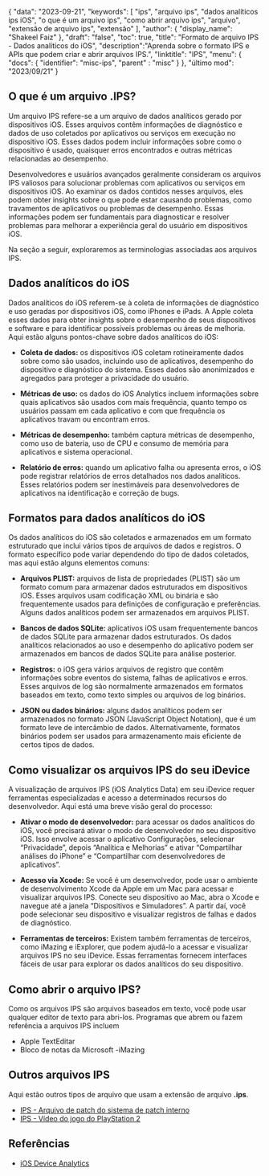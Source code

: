 {
"data": "2023-09-21",
  "keywords": [
"ips",
"arquivo ips",
"dados analíticos ips iOS",
"o que é um arquivo ips",
"como abrir arquivo ips",
"arquivo",
"extensão de arquivo ips",
"extensão"
],
  "author": {
"display_name": "Shakeel Faiz"
},
"draft": "false",
"toc": true,
"title": "Formato de arquivo IPS - Dados analíticos do iOS",
  "description":"Aprenda sobre o formato IPS e APIs que podem criar e abrir arquivos IPS.",
"linktitle": "IPS",
  "menu": {
    "docs": {
      "identifier": "misc-ips",
"parent" : "misc"
}
},
"último mod": "2023/09/21"
}

## O que é um arquivo .IPS?

Um arquivo IPS refere-se a um arquivo de dados analíticos gerado por dispositivos iOS. Esses arquivos contêm informações de diagnóstico e dados de uso coletados por aplicativos ou serviços em execução no dispositivo iOS. Esses dados podem incluir informações sobre como o dispositivo é usado, quaisquer erros encontrados e outras métricas relacionadas ao desempenho.

Desenvolvedores e usuários avançados geralmente consideram os arquivos IPS valiosos para solucionar problemas com aplicativos ou serviços em dispositivos iOS. Ao examinar os dados contidos nesses arquivos, eles podem obter insights sobre o que pode estar causando problemas, como travamentos de aplicativos ou problemas de desempenho. Essas informações podem ser fundamentais para diagnosticar e resolver problemas para melhorar a experiência geral do usuário em dispositivos iOS.

Na seção a seguir, exploraremos as terminologias associadas aos arquivos IPS.

## Dados analíticos do iOS

Dados analíticos do iOS referem-se à coleta de informações de diagnóstico e uso geradas por dispositivos iOS, como iPhones e iPads. A Apple coleta esses dados para obter insights sobre o desempenho de seus dispositivos e software e para identificar possíveis problemas ou áreas de melhoria. Aqui estão alguns pontos-chave sobre dados analíticos do iOS:

- **Coleta de dados:** os dispositivos iOS coletam rotineiramente dados sobre como são usados, incluindo uso de aplicativos, desempenho do dispositivo e diagnóstico do sistema. Esses dados são anonimizados e agregados para proteger a privacidade do usuário.

- **Métricas de uso:** os dados do iOS Analytics incluem informações sobre quais aplicativos são usados com mais frequência, quanto tempo os usuários passam em cada aplicativo e com que frequência os aplicativos travam ou encontram erros.

- **Métricas de desempenho:** também captura métricas de desempenho, como uso de bateria, uso de CPU e consumo de memória para aplicativos e sistema operacional.

- **Relatório de erros:** quando um aplicativo falha ou apresenta erros, o iOS pode registrar relatórios de erros detalhados nos dados analíticos. Esses relatórios podem ser inestimáveis para desenvolvedores de aplicativos na identificação e correção de bugs.

## Formatos para dados analíticos do iOS

Os dados analíticos do iOS são coletados e armazenados em um formato estruturado que inclui vários tipos de arquivos de dados e registros. O formato específico pode variar dependendo do tipo de dados coletados, mas aqui estão alguns elementos comuns:

- **Arquivos PLIST:** arquivos de lista de propriedades (PLIST) são um formato comum para armazenar dados estruturados em dispositivos iOS. Esses arquivos usam codificação XML ou binária e são frequentemente usados para definições de configuração e preferências. Alguns dados analíticos podem ser armazenados em arquivos PLIST.

- **Bancos de dados SQLite:** aplicativos iOS usam frequentemente bancos de dados SQLite para armazenar dados estruturados. Os dados analíticos relacionados ao uso e desempenho do aplicativo podem ser armazenados em bancos de dados SQLite para análise posterior.

- **Registros:** o iOS gera vários arquivos de registro que contêm informações sobre eventos do sistema, falhas de aplicativos e erros. Esses arquivos de log são normalmente armazenados em formatos baseados em texto, como texto simples ou arquivos de log binários.

- **JSON ou dados binários:** alguns dados analíticos podem ser armazenados no formato JSON (JavaScript Object Notation), que é um formato leve de intercâmbio de dados. Alternativamente, formatos binários podem ser usados para armazenamento mais eficiente de certos tipos de dados.

## Como visualizar os arquivos IPS do seu iDevice

A visualização de arquivos IPS (iOS Analytics Data) em seu iDevice requer ferramentas especializadas e acesso a determinados recursos do desenvolvedor. Aqui está uma breve visão geral do processo:

- **Ativar o modo de desenvolvedor:** para acessar os dados analíticos do iOS, você precisará ativar o modo de desenvolvedor no seu dispositivo iOS. Isso envolve acessar o aplicativo Configurações, selecionar “Privacidade”, depois “Analítica e Melhorias” e ativar “Compartilhar análises do iPhone” e “Compartilhar com desenvolvedores de aplicativos”.

- **Acesso via Xcode:** Se você é um desenvolvedor, pode usar o ambiente de desenvolvimento Xcode da Apple em um Mac para acessar e visualizar arquivos IPS. Conecte seu dispositivo ao Mac, abra o Xcode e navegue até a janela “Dispositivos e Simuladores”. A partir daí, você pode selecionar seu dispositivo e visualizar registros de falhas e dados de diagnóstico.

- **Ferramentas de terceiros:** Existem também ferramentas de terceiros, como iMazing e iExplorer, que podem ajudá-lo a acessar e visualizar arquivos IPS no seu iDevice. Essas ferramentas fornecem interfaces fáceis de usar para explorar os dados analíticos do seu dispositivo.

## Como abrir o arquivo IPS?

Como os arquivos IPS são arquivos baseados em texto, você pode usar qualquer editor de texto para abri-los. Programas que abrem ou fazem referência a arquivos IPS incluem

- Apple TextEditar
- Bloco de notas da Microsoft
-iMazing

## Outros arquivos IPS

Aqui estão outros tipos de arquivo que usam a extensão de arquivo **.ips**.

- [IPS - Arquivo de patch do sistema de patch interno](/pt/game/ips/)
- [IPS - Vídeo do jogo do PlayStation 2](/pt/game/ips-ps2/)

## Referências
* [iOS Device Analytics](https://www.apple.com/legal/privacy/data/en/device-analytics/)
